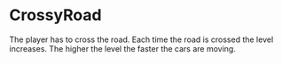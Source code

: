 # CrossyRoad
The player has to cross the road. Each time the road is crossed the level increases. The higher the level the faster the cars are moving.

